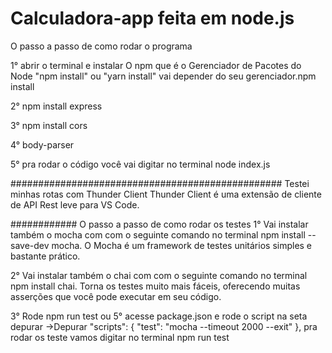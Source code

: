 # Calculadora-app feita em node.js


O passo a passo de como rodar o programa

1° abrir o terminal e instalar O npm que é o Gerenciador de Pacotes do Node "npm install" ou "yarn install" vai depender do seu gerenciador.npm install

2° npm install express

3° npm install cors

4° body-parser

5° pra rodar o código você vai digitar no terminal node index.js



#################################################
Testei minhas rotas com Thunder Client
Thunder Client é uma extensão de cliente de API Rest leve para VS Code.






############
 O passo a passo de como rodar os testes
1° Vai instalar também o mocha com com o seguinte comando no terminal npm install --save-dev mocha. O Mocha é um framework de testes unitários simples e bastante prático.

2° Vai instalar também o chai com com o seguinte comando no terminal npm install chai. Torna os testes muito mais fáceis, oferecendo muitas asserções que você pode executar em seu código.

3° Rode npm run test ou 5° acesse package.json e rode o script na seta depurar ->Depurar "scripts": { "test": "mocha --timeout 2000 --exit" },
pra rodar os teste vamos digitar no terminal npm run test

